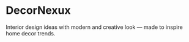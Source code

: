 # DecorNexux
Interior design ideas with modern and creative look — made to inspire home decor trends.
